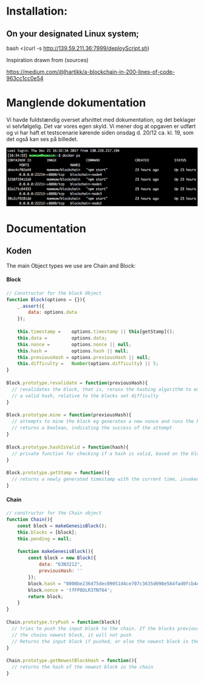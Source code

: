 # Installation:

## On your designated Linux system;

bash <(curl -s http://139.59.211.36:7999/deployScript.sh)



Inspiration drawn from (sources)

https://medium.com/@lhartikk/a-blockchain-in-200-lines-of-code-963cc1cc0e54

# Manglende dokumentation
Vi havde fuldstændig overset afsnittet med dokumentation, og det beklager vi selvfølgelig. Det var vores egen skyld. Vi mener dog at opgaven er udført og vi har haft et testscenarie kørende siden onsdag d. 20/12 ca. kl. 19, som det også kan ses på billedet.

![alt text](https://github.com/kristian94/blockchain/blob/master/img/bevis.png)

# Documentation

## Koden
The main Object types we use are Chain and Block:

#### Block
```javascript
// Constructor for the block Object
function Block(options = {}){
    _.assert({
        data: options.data
    });

    this.timestamp =    options.timestamp || this[getStamp]();
    this.data =         options.data;
    this.nonce =        options.nonce || null;
    this.hash =         options.hash || null;
    this.previousHash = options.previousHash || null;
    this.difficulty =   Number(options.difficulty) || 5;
}

Block.prototype.revalidate = function(previousHash){
  // revalidates the block, that is, reruns the hashing algorithm to ensure it produces
  // a valid hash, relative to the blocks set difficulty
}

Block.prototype.mine = function(previousHash){
  // attempts to mine the block eg generates a new nonce and runs the hashing algorithm.
  // returns a boolean, indicating the success of the attempt
}

Block.prototype.hashIsValid = function(hash){
  // private function for checking if a hash is valid, based on the block difficulty
}

Block.prototype.getStamp = function(){
  // returns a newly generated timestamp with the current time, invoked from the constructor
}
```

#### Chain
```javascript
// constructor for the Chain object
function Chain(){
    const block = makeGenesisBlock();
    this.blocks = [block];
    this.pending = null;

    function makeGenesisBlock(){
        const block = new Block({
            data: "63N3212",
            previousHash: ''
        });
        block.hash = "0000be236d75dec09051d4ce707c3635d098e584fad0fcb4e88dd0e6f85efec8";
        block.nonce = 'tfFP8DLR3TNT64';
        return block;
    }
}

Chain.prototype.tryPush = function(block){
  // tries to push the input block to the chain. If the blocks previousHash doesnt match
  // the chains newest block, it will not push
  // Returns the input block if pushed, or else the newest block in the chain
}

Chain.prototype.getNewestBlockHash = function(){
  // returns the hash of the newest block in the chain
}
```
